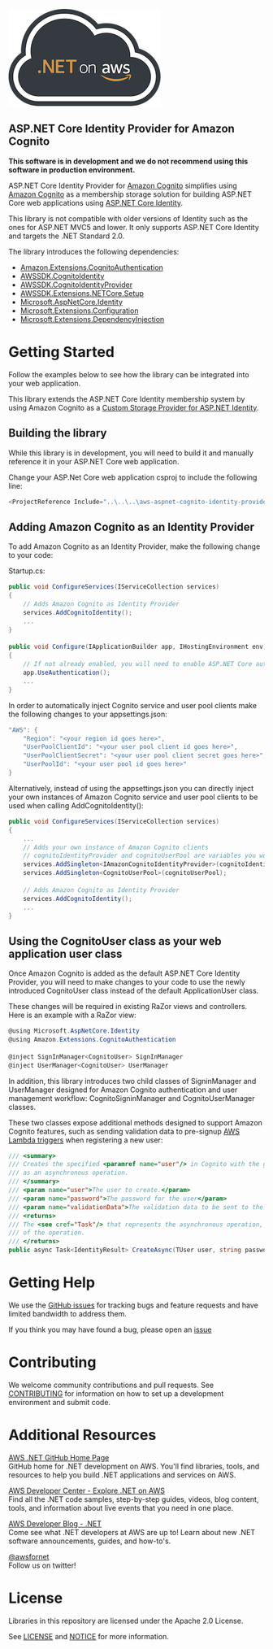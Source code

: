 ![.NET on AWS Banner](./logo.png ".NET on AWS")

## ASP.NET Core Identity Provider for Amazon Cognito

**This software is in development and we do not recommend using this software in production environment.**

ASP.NET Core Identity Provider for [Amazon Cognito](https://aws.amazon.com/cognito/) simplifies using [Amazon Cognito](https://aws.amazon.com/cognito/) as a membership storage solution for building ASP.NET Core web applications using [ASP.NET Core Identity](https://github.com/aspnet/Identity/).

This library is not compatible with older versions of Identity such as the ones for ASP.NET MVC5 and lower. It only supports ASP.NET Core Identity and targets the .NET Standard 2.0.

The library introduces the following dependencies:

* [Amazon.Extensions.CognitoAuthentication](https://www.nuget.org/packages/Amazon.Extensions.CognitoAuthentication/)
* [AWSSDK.CognitoIdentity](https://www.nuget.org/packages/AWSSDK.CognitoIdentity/)
* [AWSSDK.CognitoIdentityProvider](https://www.nuget.org/packages/AWSSDK.CognitoIdentityProvider/)
* [AWSSDK.Extensions.NETCore.Setup](https://www.nuget.org/packages/AWSSDK.Extensions.NETCore.Setup/)
* [Microsoft.AspNetCore.Identity](https://www.nuget.org/packages/Microsoft.AspNetCore.Identity/)
* [Microsoft.Extensions.Configuration](https://www.nuget.org/packages/Microsoft.Extensions.Configuration/)
* [Microsoft.Extensions.DependencyInjection](https://www.nuget.org/packages/Microsoft.Extensions.DependencyInjection/)


# Getting Started

Follow the examples below to see how the library can be integrated into your web application.  

This library extends the ASP.NET Core Identity membership system by using Amazon Cognito as a [Custom Storage Provider for ASP.NET Identity](https://docs.microsoft.com/en-us/aspnet/identity/overview/extensibility/overview-of-custom-storage-providers-for-aspnet-identity).

## Building the library
While this library is in development, you will need to build it and manually reference it in your ASP.NET Core web application.

Change your ASP.Net Core web application csproj to include the following line:

```csharp
<ProjectReference Include="..\..\..\aws-aspnet-cognito-identity-provider\src\Amazon.AspNetCore.Identity.AWSCognito\Amazon.AspNetCore.Identity.AWSCognito.csproj" />
```

## Adding Amazon Cognito as an Identity Provider

To add Amazon Cognito as an Identity Provider, make the following change to your code:

Startup.cs:

```csharp
public void ConfigureServices(IServiceCollection services)
{
    // Adds Amazon Cognito as Identity Provider
    services.AddCognitoIdentity();
    ...
}

public void Configure(IApplicationBuilder app, IHostingEnvironment env)
{
    // If not already enabled, you will need to enable ASP.NET Core authentication
    app.UseAuthentication();
    ...
}
```

In order to automatically inject Cognito service and user pool clients make the following changes to your appsettings.json:

```csharp
"AWS": {
    "Region": "<your region id goes here>",
    "UserPoolClientId": "<your user pool client id goes here>",
    "UserPoolClientSecret": "<your user pool client secret goes here>",
    "UserPoolId": "<your user pool id goes here>"
}
```

Alternatively, instead of using the appsettings.json you can directly inject your own instances of Amazon Cognito service and user pool clients to be used when calling AddCognitoIdentity():

```csharp
public void ConfigureServices(IServiceCollection services)
{
    ...
    // Adds your own instance of Amazon Cognito clients 
    // cognitoIdentityProvider and cognitoUserPool are variables you would have instanciated yourself
    services.AddSingleton<IAmazonCognitoIdentityProvider>(cognitoIdentityProvider);
    services.AddSingleton<CognitoUserPool>(cognitoUserPool);

    // Adds Amazon Cognito as Identity Provider
    services.AddCognitoIdentity();
    ...
}
```

## Using the CognitoUser class as your web application user class

Once Amazon Cognito is added as the default ASP.NET Core Identity Provider, you will need to make changes to your code to use the newly introduced CognitoUser class instead of the default ApplicationUser class.

These changes will be required in existing RaZor views and controllers. Here is an example with a RaZor view:

```csharp
@using Microsoft.AspNetCore.Identity
@using Amazon.Extensions.CognitoAuthentication

@inject SignInManager<CognitoUser> SignInManager
@inject UserManager<CognitoUser> UserManager
```

In addition, this library introduces two child classes of SigninManager and UserManager designed for Amazon Cognito authentication and user management workflow: CognitoSigninManager and CognitoUserManager classes.

These two classes expose additional methods designed to support Amazon Cognito features, such as sending validation data to pre-signup [AWS Lambda triggers](https://docs.aws.amazon.com/cognito/latest/developerguide/user-pool-lambda-pre-sign-up.html) when registering a new user:

```csharp
/// <summary>
/// Creates the specified <paramref name="user"/> in Cognito with the given password and validation data,
/// as an asynchronous operation.
/// </summary>
/// <param name="user">The user to create.</param>
/// <param name="password">The password for the user</param>
/// <param name="validationData">The validation data to be sent to the pre sign-up lambda triggers.</param>
/// <returns>
/// The <see cref="Task"/> that represents the asynchronous operation, containing the <see cref="IdentityResult"/>
/// of the operation.
/// </returns>
public async Task<IdentityResult> CreateAsync(TUser user, string password, IDictionary<string, string> validationData)
```

# Getting Help

We use the [GitHub issues](https://github.com/aws/aws-aspnet-cognito-identity-provider/issues) for tracking bugs and feature requests and have limited bandwidth to address them.

If you think you may have found a bug, please open an [issue](https://github.com/aws/aws-aspnet-cognito-identity-provider/issues/new)

# Contributing

We welcome community contributions and pull requests. See
[CONTRIBUTING](./CONTRIBUTING.md) for information on how to set up a development
environment and submit code.

# Additional Resources

[AWS .NET GitHub Home Page](https://github.com/aws/dotnet)  
GitHub home for .NET development on AWS. You'll find libraries, tools, and resources to help you build .NET applications and services on AWS.

[AWS Developer Center - Explore .NET on AWS](https://aws.amazon.com/developer/language/net/)  
Find all the .NET code samples, step-by-step guides, videos, blog content, tools, and information about live events that you need in one place. 

[AWS Developer Blog - .NET](https://aws.amazon.com/blogs/developer/category/programing-language/dot-net/)  
Come see what .NET developers at AWS are up to!  Learn about new .NET software announcements, guides, and how-to's.

[@awsfornet](https://twitter.com/awsfornet)  
Follow us on twitter!

# License

Libraries in this repository are licensed under the Apache 2.0 License. 

See [LICENSE](./LICENSE) and [NOTICE](./NOTICE) for more information.